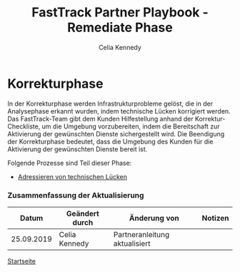﻿---  
# required metadata  
title: FastTrack Partner Playbook - Remediate Phase  
description: FastTrack Partner Playbook - Remediate Phase Overview  
author: Celia Kennedy
ms.author: v-cekenn
manager: pagrim
ms.date: 9/25/2019
ms.topic: partner-playbook
ms.prod: non-product-specific  
ms.custom: partner-playbook
ft.audience: partner
ft.owner: pagrim
---  

# Korrekturphase

In der Korrekturphase werden Infrastrukturprobleme gelöst, die in der Analysephase erkannt wurden, indem technische Lücken korrigiert werden. Das FastTrack-Team gibt dem Kunden Hilfestellung anhand der Korrektur-Checkliste, um die Umgebung vorzubereiten, indem die Bereitschaft zur Aktivierung der gewünschten Dienste sichergestellt wird. Die Beendigung der Korrekturphase bedeutet, dass die Umgebung des Kunden für die Aktivierung der gewünschten Dienste bereit ist.

Folgende Prozesse sind Teil dieser Phase:
-  [Adressieren von technischen Lücken](remediate-address-technical-gaps-partner.md)

### Zusammenfassung der Aktualisierung

|Datum|Geändert durch|Änderung von|Notizen|
|---------|---------------|----------------------------|-------------|
|25.09.2019| Celia Kennedy| Partneranleitung aktualisiert| |

[Startseite](http://partner-docs.microsoft.com)
